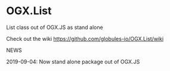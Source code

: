 # OGX.List

List class out of OGX.JS as stand alone

Check out the wiki https://github.com/globules-io/OGX.List/wiki

NEWS

2019-09-04: Now stand alone package out of OGX.JS
